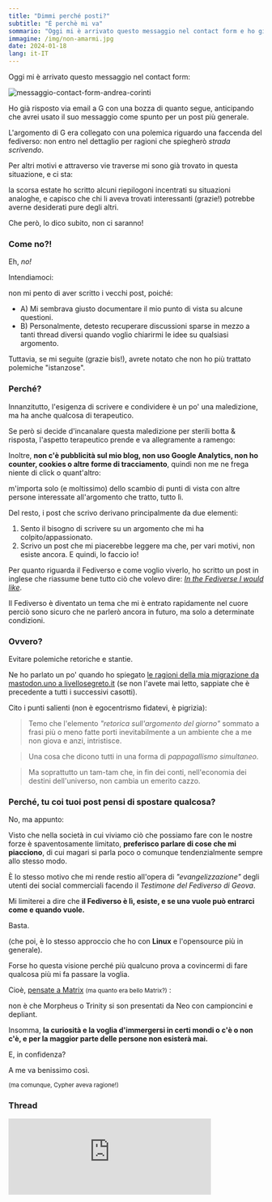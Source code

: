 ```yaml
---
title: "Dimmi perché posti?"
subtitle: "È perchè mi va"
sommario: "Oggi mi è arrivato questo messaggio nel contact form e ho già risposto via email a G con una bozza di quanto segue, anticipando che avrei usato il suo messaggio come spunto per un post più generale."
immagine: /img/non-amarmi.jpg
date: 2024-01-18
lang: it-IT
---
```


Oggi mi è arrivato questo messaggio nel contact form:

![messaggio-contact-form-andrea-corinti](/img/g.jpg)

Ho già risposto via email a G con una bozza di quanto segue, anticipando che avrei usato il suo messaggio come spunto per un post più generale.

L'argomento di G era collegato con una polemica riguardo una faccenda del fediverso: non entro nel dettaglio per ragioni che spiegherò _strada scrivendo_.

Per altri motivi e attraverso vie traverse mi sono già trovato in questa situazione, e ci sta: 

la scorsa estate ho scritto alcuni riepilogoni incentrati su situazioni analoghe, e capisco che chi li aveva trovati interessanti (grazie!) potrebbe averne desiderati pure degli altri.

Che però, lo dico subito, non ci saranno!

### Come no?!

Eh, _no!_

Intendiamoci: 

non mi pento di aver scritto i vecchi post, poiché:

* A) Mi sembrava giusto documentare il mio punto di vista su alcune questioni.
* B) Personalmente, detesto recuperare discussioni sparse in mezzo a tanti thread diversi quando voglio chiarirmi le idee su qualsiasi argomento.

Tuttavia, se mi seguite (grazie bis!), avrete notato che non ho più trattato polemiche "istanzose".

### Perché?

Innanzitutto, l'esigenza di scrivere e condividere è un po' una maledizione, ma ha anche qualcosa di terapeutico.

Se però si decide d'incanalare questa maledizione per sterili botta & risposta, l'aspetto terapeutico prende e va allegramente a ramengo:

Inoltre, **non c'è pubblicità sul mio blog, non uso Google Analytics, non ho counter, cookies o altre forme di tracciamento**, quindi non me ne frega niente di click o quant'altro: 

m'importa solo (e moltissimo) dello scambio di punti di vista con altre persone interessate all'argomento che tratto, tutto lì.

Del resto, i post che scrivo derivano principalmente da due elementi:

1. Sento il bisogno di scrivere su un argomento che mi ha colpito/appassionato.
2. Scrivo un post che mi piacerebbe leggere ma che, per vari motivi, non esiste ancora. E quindi, lo faccio io!

Per quanto riguarda il Fediverso e come voglio viverlo, ho scritto un post in inglese che riassume bene tutto ciò che volevo dire: [_In the Fediverse I would like_](/posts/eng/what-i-want-from-fediverse/). 

Il Fediverso è diventato un tema che mi è entrato rapidamente nel cuore perciò sono sicuro che ne parlerò ancora in futuro, ma solo a determinate condizioni.

### Ovvero?

Evitare polemiche retoriche e stantie.

Ne ho parlato un po' quando ho spiegato [le ragioni della mia migrazione da mastodon.uno a livellosegreto.it](/posts/ita/mastodon-migrazione-2/) (se non l'avete mai letto, sappiate che è precedente a tutti i successivi casotti).

Cito i punti salienti (non è egocentrismo fidatevi, è pigrizia):

> Temo che l'elemento _"retorica sull'argomento del giorno"_ sommato a frasi più o meno fatte porti inevitabilmente a un ambiente che a me non giova e anzi, intristisce.

> Una cosa che dicono tutti in una forma di _pappagallismo simultaneo_.

> Ma soprattutto un tam-tam che, in fin dei conti, nell'economia dei destini dell'universo, non cambia un emerito cazzo.

### Perché, tu coi tuoi post pensi di spostare qualcosa?

No, ma appunto:

Visto che nella società in cui viviamo ciò che possiamo fare con le nostre forze è spaventosamente limitato, **preferisco parlare di cose che mi piacciono**, di cui magari si parla poco o comunque tendenzialmente sempre allo stesso modo. 

È lo stesso motivo che mi rende restio all'opera di _"evangelizzazione"_ degli utenti dei social commerciali facendo il _Testimone del Fediverso di Geova_.

Mi limiterei a dire che **il Fediverso è lì, esiste, e se unə vuole può entrarci come e quando vuole.**

Basta.

(che poi, è lo stesso approccio che ho con **Linux** e l'opensource più in generale).

Forse ho questa visione perché più qualcuno prova a covincermi di fare qualcosa più mi fa passare la voglia.

Cioè, [pensate a Matrix](https://www.youtube.com/watch?v=Smwrw4sNCxE) <small>(ma quanto era bello Matrix?)</small> : 

non è che Morpheus o Trinity si son presentati da Neo con campioncini e depliant. 

Insomma, **la curiosità e la voglia d'immergersi in certi mondi o c'è o non c'è, e per la maggior parte delle persone non esisterà mai.**

E, in confidenza? 

A me va benissimo così.

<small>(ma comunque, Cypher aveva ragione!)</small> 

### Thread

<iframe src="https://livellosegreto.it/@xabacadabra/111777737418163060/embed" class="mastodon-embed" style="max-width: 100%; border: 0" width="400" allowfullscreen="allowfullscreen"></iframe><script src="https://livellosegreto.it/embed.js" async="async"></script>

<mastodon-comments host="livellosegreto.it" user="xabacadabra" tootId="111777737418163060"></mastodon-comments>